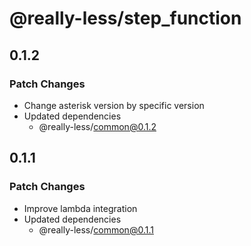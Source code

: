 # @really-less/step_function

## 0.1.2

### Patch Changes

- Change asterisk version by specific version
- Updated dependencies
  - @really-less/common@0.1.2

## 0.1.1

### Patch Changes

- Improve lambda integration
- Updated dependencies
  - @really-less/common@0.1.1
